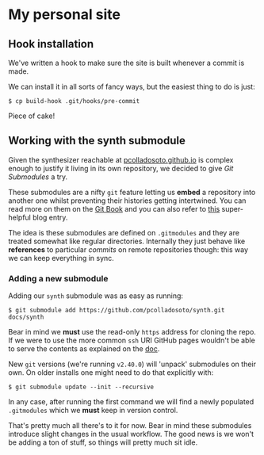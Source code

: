 # My personal site

## Hook installation
We've written a hook to make sure the site is built whenever a commit is made.

We can install it in all sorts of fancy ways, but the easiest thing to do is just:

    $ cp build-hook .git/hooks/pre-commit

Piece of cake!

## Working with the synth submodule
Given the synthesizer reachable at [pcolladosoto.github.io](https://pcolladosoto.github.io/synth/) is complex
enough to justify it living in its own repository, we decided to give *Git Submodules* a try.

These submodules are a nifty `git` feature letting us **embed** a repository into another one whilst preventing
their histories getting intertwined. You can read more on them on the [Git Book](https://git-scm.com/book/en/v2/Git-Tools-Submodules)
and you can also refer to [this](https://github.blog/2016-02-01-working-with-submodules/) super-helpful blog entry.

The idea is these submodules are defined on `.gitmodules` and they are treated somewhat like regular directories. Internally
they just behave like **references** to particular *commits* on remote repositories though: this way we can keep everything
in sync.

### Adding a new submodule
Adding our `synth` submodule was as easy as running:

    $ git submodule add https://github.com/pcolladosoto/synth.git docs/synth

Bear in mind we **must** use the read-only `https` address for cloning the repo. If we were to use the more common `ssh` URI
GitHub pages wouldn't be able to serve the contents as explained on the [doc](https://docs.github.com/en/pages/getting-started-with-github-pages/using-submodules-with-github-pages).

New `git` versions (we're running `v2.40.0`) will 'unpack' submodules on their own. On older installs one might need
to do that explicitly with:

    $ git submodule update --init --recursive

In any case, after running the first command we will find a newly populated `.gitmodules` which we **must** keep in version
control.

That's pretty much all there's to it for now. Bear in mind these submodules introduce slight changes in the usual
workflow. The good news is we won't be adding a ton of stuff, so things will pretty much sit idle.
